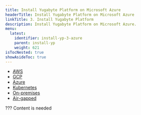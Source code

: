 ```yaml
---
title: Install Yugabyte Platform on Microsoft Azure
headerTitle: Install Yugabyte Platform on Microsoft Azure
linkTitle: 3. Install Yugabyte Platform
description: Install Yugabyte Platform on Microsoft Azure.
menu:
  latest:
    identifier: install-yp-3-azure
    parent: install-yp
    weight: 621
isTocNested: true
showAsideToc: true
---
```


<ul class="nav nav-tabs-alt nav-tabs-yb">

  <li>
    <a href="/latest/yugabyte-platform/install-yugabyte-platform/install-yp/aws" class="nav-link">
      <i class="fab fa-aws" aria-hidden="true"></i>
      AWS
    </a>
  </li>

  <li>
    <a href="/latest/yugabyte-platform/install-yugabyte-platform/install-yp/gcp" class="nav-link">
      <i class="fab fa-google" aria-hidden="true"></i>
      GCP
    </a>
  </li>

  <li>
    <a href="/latest/yugabyte-platform/install-yugabyte-platform/install-yp/azure" class="nav-link active">
       <i class="icon azure" aria-hidden="true"></i>
      Azure
    </a>
  </li>

  <li>
    <a href="/latest/yugabyte-platform/install-yugabyte-platform/install-yp/kubernetes" class="nav-link">
       <i class="fas fa-cubes" aria-hidden="true"></i>
      Kubernetes
    </a>
  </li>

  <li>
    <a href="/latest/yugabyte-platform/install-yugabyte-platform/install-yp/on-premises" class="nav-link">
       <i class="fas fa-building" aria-hidden="true"></i>
      On-premises
    </a>
  </li>

  <li>
    <a href="/latest/yugabyte-platform/install-yugabyte-platform/install-yp/air-gapped" class="nav-link">
       <i class="fas fa-unlink" aria-hidden="true"></i>
      Air-gapped
    </a>
  </li>

</ul>


??? Content is needed